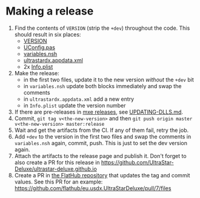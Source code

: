 # Making a release
1. Find the contents of `VERSION` (strip the `+dev`) throughout the code.
    This should result in six places:
    * [VERSION](VERSION)
    * [UConfig.pas](src/base/UConfig.pas)
    * [variables.nsh](installer/settings/variables.nsh)
    * [ultrastardx.appdata.xml](dists/ultrastardx.appdata.xml)
    * 2x [Info.plist](src/macosx/Info.plist)
2. Make the release:
    * in the first two files, update it to the new version _without_ the `+dev` bit
    * in `variables.nsh` update both blocks immediately and swap the comments
    * in `ultrastardx.appdata.xml` add a new entry
    * in `Info.plist` update the version number
3. If there are pre-releases in [mxe releases](https://github.com/UltraStar-Deluxe/mxe/releases), see [UPDATING-DLLS.md](UPDATING-DLLS.md).
4. Commit, `git tag v<the-new-version>` and then `git push origin master v<the-new-version> master:release`
5. Wait and get the artifacts from the CI.
    If any of them fail, retry the job.
6. Add `+dev` to the version in the first two files and swap the comments in `variables.nsh` again, commit, push.
    This is just to set the dev version again.
7. Attach the artifacts to the release page and publish it.
    Don't forget to also create a PR for this release in
    https://github.com/UltraStar-Deluxe/ultrastar-deluxe.github.io
8. Create a PR in [the FlatHub repository](https://github.com/flathub/eu.usdx.UltraStarDeluxe) that updates the tag and commit values.
    See this PR for an example: https://github.com/flathub/eu.usdx.UltraStarDeluxe/pull/7/files
